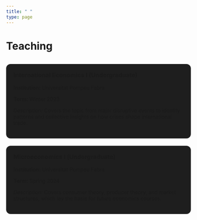 ```yaml
---
title: " "
type: page
---
```

# Teaching

<div style="display: grid; grid-template-columns: repeat(auto-fit, minmax(280px, 1fr)); gap: 20px; margin-top: 2rem;">

  <!-- Course 1 -->
  <div style="background: #1e1e1e; padding: 20px; border-radius: 12px; box-shadow: 0 4px 10pxr gba(0,0,0,0.2);">
    <h3 style="margin-top:0;">International Economics I (Undergraduate)</h3>
    <p><strong>Institution:</strong> Universitat Pompeu Fabra</p>
    <p><strong>Term:</strong> Winter 2023</p>
    <p><em>Description:</em> Covers the topic from major disruptive events to identify patterns and collective insights on how crises shape international trade.</p>
  </div>

  <!-- Course 2 -->
  <div style="background:#1e1e1e; padding: 20px; border-radius: 12px; box-shadow: 0 4px 10pxr gba(0,0,0,0.2);">
    <h3 style="margin-top:0;">Microeconomics I (Undergraduate)</h3>
    <p><strong>Institution:</strong> Universitat Pompeu Fabra</p>
    <p><strong>Term:</strong> Spring 2024</p>
    <p><em>Description:</em> Covers consumer theory, producer theory, and market structures, which lay the basis for future economics courses.</p>
  </div>


</div>
